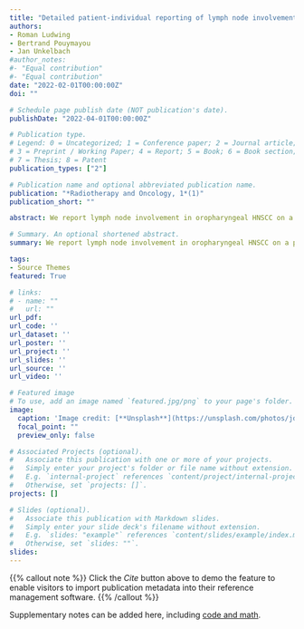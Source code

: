 ```yaml
---
title: "Detailed patient-individual reporting of lymph node involvement in oropharyngeal squamous cell carcinoma with an online interface"
authors:
- Roman Ludwing
- Bertrand Pouymayou
- Jan Unkelbach
#author_notes:
#- "Equal contribution"
#- "Equal contribution"
date: "2022-02-01T00:00:00Z"
doi: ""

# Schedule page publish date (NOT publication's date).
publishDate: "2022-04-01T00:00:00Z"

# Publication type.
# Legend: 0 = Uncategorized; 1 = Conference paper; 2 = Journal article;
# 3 = Preprint / Working Paper; 4 = Report; 5 = Book; 6 = Book section;
# 7 = Thesis; 8 = Patent
publication_types: ["2"]

# Publication name and optional abbreviated publication name.
publication: "*Radiotherapy and Oncology, 1*(1)"
publication_short: ""

abstract: We report lymph node involvement in oropharyngeal HNSCC on a patient-individual level. The dataset is made available together with an online interface to view and explore it at https://2021-oropharynx.lyprox.org. There, correlations between lymph node involvement and patient characteristics can be explored and the raw data downloaded. With its level of detail, our data may be the basis for further personalization of elective CTV definition.

# Summary. An optional shortened abstract.
summary: We report lymph node involvement in oropharyngeal HNSCC on a patient-individual level. The dataset is made available together with an online interface to view and explore it at https://2021-oropharynx.lyprox.org. There, correlations between lymph node involvement and patient characteristics can be explored and the raw data downloaded. With its level of detail, our data may be the basis for further personalization of elective CTV definition.

tags:
- Source Themes
featured: True

# links:
# - name: ""
#   url: ""
url_pdf: 
url_code: ''
url_dataset: ''
url_poster: ''
url_project: ''
url_slides: ''
url_source: ''
url_video: ''

# Featured image
# To use, add an image named `featured.jpg/png` to your page's folder. 
image:
  caption: 'Image credit: [**Unsplash**](https://unsplash.com/photos/jdD8gXaTZsc)'
  focal_point: ""
  preview_only: false

# Associated Projects (optional).
#   Associate this publication with one or more of your projects.
#   Simply enter your project's folder or file name without extension.
#   E.g. `internal-project` references `content/project/internal-project/index.md`.
#   Otherwise, set `projects: []`.
projects: []

# Slides (optional).
#   Associate this publication with Markdown slides.
#   Simply enter your slide deck's filename without extension.
#   E.g. `slides: "example"` references `content/slides/example/index.md`.
#   Otherwise, set `slides: ""`.
slides:
---
```


{{% callout note %}}
Click the *Cite* button above to demo the feature to enable visitors to import publication metadata into their reference management software.
{{% /callout %}}

Supplementary notes can be added here, including [code and math](https://sourcethemes.com/academic/docs/writing-markdown-latex/).
